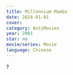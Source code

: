 ```yaml
---
title: Millennium Mambo
date: 2024-01-01
cover: 
category: AntiMovies
year: 2001
star: no
movie/series: Movie
language: Chinese
---
```

?






